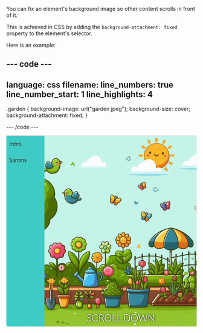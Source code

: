 You can fix an element's background image so other content scrolls in front of it.

This is achieved in CSS by adding the `background-attachment: fixed` property to the element's selector.

Here is an example:

## --- code ---

language: css
filename:
line_numbers: true
line_number_start: 1
line_highlights: 4
-------------------------------------------------------

.garden {
background-image: url("garden.jpeg");
background-size: cover;
background-attachment: fixed;
}

\--- /code ---

![A gif showing a fixed background image as other content scrolls in front of it.](images/background-attachment-fixed.gif)
